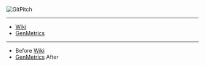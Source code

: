 
![GitPitch](https://gitpitch.com)

---

- [Wiki](https://github.com/gitpitch/gitpich/wiki)
- [GenMetrics](https://github.com/onetapbeyond/gen_metrics)

---

- Before [Wiki](https://github.com/gitpitch/gitpich/wiki)
- [GenMetrics](https://github.com/onetapbeyond/gen_metrics) After

